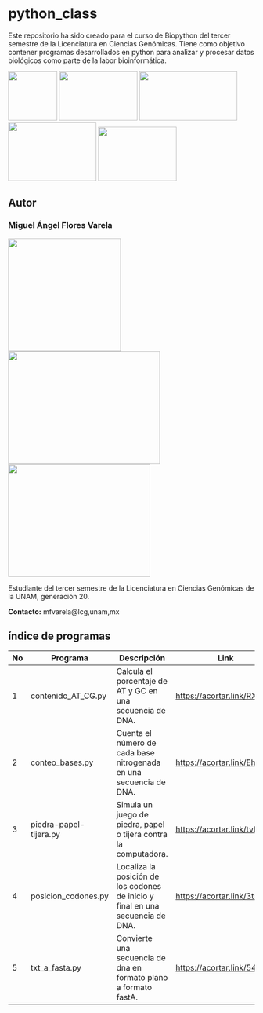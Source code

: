 # python_class
Este repositorio ha sido creado para el curso de Biopython del tercer semestre de la Licenciatura en Ciencias Genómicas. Tiene como objetivo contener programas desarrollados en python para  analizar y procesar datos biológicos como parte de la labor bioinformática. 

<img src="https://www.lcg.unam.mx/wp-content/uploads/2018/08/lcg_logo_azullcg-square.png" width="100" height="100"> <img src="https://logowik.com/content/uploads/images/unam2221.jpg" width="160" height="100"> <img src="https://www.matcuer.unam.mx/public/images/logos/CCG.jpg" width="200" height="100"> <img src="https://mexico.campus-party.org/wp-content/uploads/sites/31/2018/05/IBt-UNAM.jpg" width="180" height="120"> <img src="https://scontent.fcvj1-1.fna.fbcdn.net/v/t39.30808-6/319545979_927279391615679_8040181018443581264_n.jpg?_nc_cat=107&ccb=1-7&_nc_sid=a2f6c7&_nc_eui2=AeHpIEDDbOGVft_dJl4ChruJe0G6JkZYugd7QbomRli6ByrqqvPvm15XZocDuGqYwo0EiCYdkpnUAaO3yuJV6hkK&_nc_ohc=vAYnDrCzfWIAX-YieR-&_nc_ht=scontent.fcvj1-1.fna&oh=00_AfA9Ub3LzfryRWZW3nde8NYTjj697Y3bCCSElibz5ZykDA&oe=6501C527" width="160" height="110">
## Autor
### Miguel Ángel Flores Varela
<img src="https://github.com/StochasticMike12/python_class/blob/develop/multimedia/autor.jpg" width="230" height="230"> <img src="https://github.com/StochasticMike12/python_class/blob/develop/multimedia/genomicas.jpg" width="310" height="230"> <img src="https://github.com/StochasticMike12/python_class/blob/develop/multimedia/genomicos.jpg" width="290" height="230">

Estudiante del tercer semestre de la Licenciatura en Ciencias Genómicas de la UNAM, generación 20.

**Contacto:** mfvarela@lcg,unam,mx

## índice de programas
| No | Programa  | Descripción | Link |
| -- | -- | -- |--|
| 1 | contenido_AT_CG.py | Calcula el porcentaje de AT y GC en una secuencia de DNA. | https://acortar.link/RXzJ5n |
| 2 | conteo_bases.py | Cuenta el número de cada base nitrogenada en una secuencia de DNA. | https://acortar.link/EhYXkI |
| 3 | piedra-papel-tijera.py | Simula un juego de piedra, papel o tijera contra la computadora. | https://acortar.link/tvRL9G |
| 4 | posicion_codones.py | Localiza la posición de los codones de inicio y final en una secuencia de DNA. | https://acortar.link/3t5PoB |
| 5 | txt_a_fasta.py | Convierte una secuencia de dna en formato plano a formato fastA. | https://acortar.link/54L8yV |
